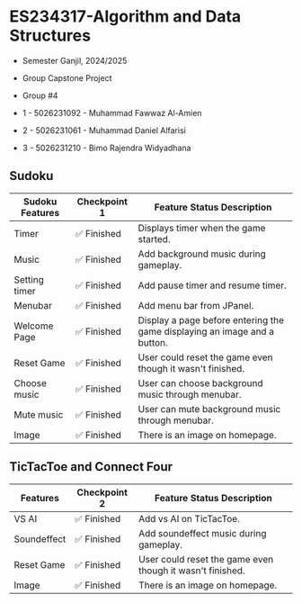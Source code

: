 # ES234317-Algorithm and Data Structures
- Semester Ganjil, 2024/2025
- Group Capstone Project

- Group #4
- 1 - 5026231092 - Muhammad Fawwaz Al-Amien
- 2 - 5026231061 - Muhammad Daniel Alfarisi
- 3 - 5026231210 - Bimo Rajendra Widyadhana

## Sudoku

Sudoku Features | Checkpoint 1 | Feature	Status	Description
--------------- |--------------|-----------------------------
Timer |	✅ Finished | Displays timer when the game started.
Music |	✅ Finished	| Add background music during gameplay.
Setting timer | ✅ Finished | Add pause timer and resume timer.
Menubar | ✅ Finished | Add menu bar from JPanel.
Welcome Page |	✅ Finished |	Display a page before entering the game displaying an image and a button.
Reset Game | ✅ Finished | User could reset the game even though it wasn't finished.
Choose music | ✅ Finished | User can choose background music through menubar.
Mute music | ✅ Finished | User can mute background music through menubar.
Image |  ✅ Finished | There is an image on homepage.

## TicTacToe and Connect Four

Features | Checkpoint 2 | Feature	Status Description
--------------- |--------------|-----------------------------
VS AI |	✅ Finished	| Add vs AI on TicTacToe.
Soundeffect |	✅ Finished	| Add soundeffect music during gameplay.
Reset Game | ✅ Finished | User could reset the game even though it wasn't finished.
Image |  ✅ Finished | There is an image on homepage.

